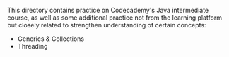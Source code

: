 This directory contains practice on Codecademy's Java intermediate course, as well as some additional practice not from the learning platform 
but closely related to strengthen understanding of certain concepts:
- Generics & Collections
- Threading

